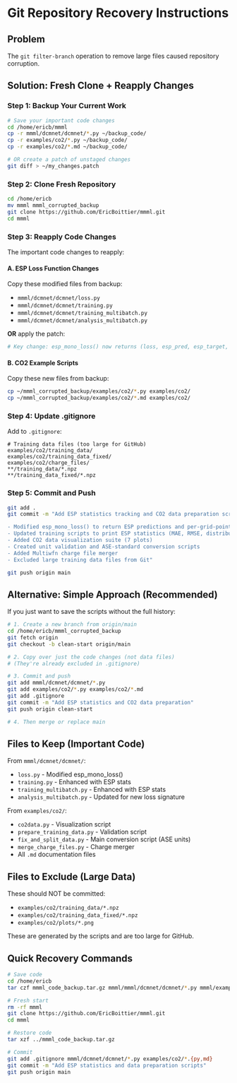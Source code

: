 # Git Repository Recovery Instructions

## Problem

The `git filter-branch` operation to remove large files caused repository corruption.

## Solution: Fresh Clone + Reapply Changes

### Step 1: Backup Your Current Work

```bash
# Save your important code changes
cd /home/ericb/mmml
cp -r mmml/dcmnet/dcmnet/*.py ~/backup_code/
cp -r examples/co2/*.py ~/backup_code/
cp -r examples/co2/*.md ~/backup_code/

# OR create a patch of unstaged changes
git diff > ~/my_changes.patch
```

### Step 2: Clone Fresh Repository

```bash
cd /home/ericb
mv mmml mmml_corrupted_backup
git clone https://github.com/EricBoittier/mmml.git
cd mmml
```

### Step 3: Reapply Code Changes

The important code changes to reapply:

#### A. ESP Loss Function Changes
Copy these modified files from backup:
- `mmml/dcmnet/dcmnet/loss.py`
- `mmml/dcmnet/dcmnet/training.py`
- `mmml/dcmnet/dcmnet/training_multibatch.py`
- `mmml/dcmnet/dcmnet/analysis_multibatch.py`

**OR** apply the patch:
```bash
# Key change: esp_mono_loss() now returns (loss, esp_pred, esp_target, esp_errors)
```

#### B. CO2 Example Scripts
Copy these new files from backup:
```bash
cp ~/mmml_corrupted_backup/examples/co2/*.py examples/co2/
cp ~/mmml_corrupted_backup/examples/co2/*.md examples/co2/
```

### Step 4: Update .gitignore

Add to `.gitignore`:
```
# Training data files (too large for GitHub)
examples/co2/training_data/
examples/co2/training_data_fixed/
examples/co2/charge_files/
**/training_data/*.npz
**/training_data_fixed/*.npz
```

### Step 5: Commit and Push

```bash
git add .
git commit -m "Add ESP statistics tracking and CO2 data preparation scripts

- Modified esp_mono_loss() to return ESP predictions and per-grid-point errors
- Updated training scripts to print ESP statistics (MAE, RMSE, distributions)
- Added CO2 data visualization suite (7 plots)
- Created unit validation and ASE-standard conversion scripts
- Added Multiwfn charge file merger
- Excluded large training data files from Git"

git push origin main
```

## Alternative: Simple Approach (Recommended)

If you just want to save the scripts without the full history:

```bash
# 1. Create a new branch from origin/main
cd /home/ericb/mmml_corrupted_backup
git fetch origin
git checkout -b clean-start origin/main

# 2. Copy over just the code changes (not data files)
# (They're already excluded in .gitignore)

# 3. Commit and push
git add mmml/dcmnet/dcmnet/*.py
git add examples/co2/*.py examples/co2/*.md  
git add .gitignore
git commit -m "Add ESP statistics and CO2 data preparation"
git push origin clean-start

# 4. Then merge or replace main
```

## Files to Keep (Important Code)

From `mmml/dcmnet/dcmnet/`:
- `loss.py` - Modified esp_mono_loss()
- `training.py` - Enhanced with ESP stats
- `training_multibatch.py` - Enhanced with ESP stats  
- `analysis_multibatch.py` - Updated for new loss signature

From `examples/co2/`:
- `co2data.py` - Visualization script
- `prepare_training_data.py` - Validation script
- `fix_and_split_data.py` - Main conversion script (ASE units)
- `merge_charge_files.py` - Charge merger
- All `.md` documentation files

## Files to Exclude (Large Data)

These should NOT be committed:
- `examples/co2/training_data/*.npz`
- `examples/co2/training_data_fixed/*.npz`
- `examples/co2/plots/*.png`

These are generated by the scripts and are too large for GitHub.

## Quick Recovery Commands

```bash
# Save code
cd /home/ericb
tar czf mmml_code_backup.tar.gz mmml/mmml/dcmnet/dcmnet/*.py mmml/examples/co2/*.{py,md}

# Fresh start
rm -rf mmml
git clone https://github.com/EricBoittier/mmml.git
cd mmml

# Restore code
tar xzf ../mmml_code_backup.tar.gz

# Commit
git add .gitignore mmml/dcmnet/dcmnet/*.py examples/co2/*.{py,md}
git commit -m "Add ESP statistics and data preparation scripts"
git push origin main
```

